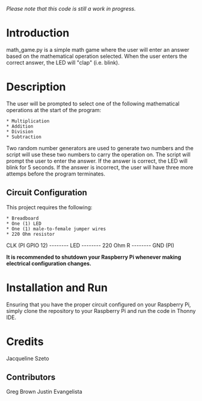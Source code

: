 *Please note that this code is still a work in progress.*

# Introduction
math_game.py is a simple math game where the user will enter an answer based on the mathematical operation selected. When the user enters the correct answer, the LED will "clap" (i.e. blink).

# Description
The user will be prompted to select one of the following mathematical operations at the start of the program:

    * Multiplication
    * Addition
    * Division
    * Subtraction

Two random number generators are used to generate two numbers and the script will use these two numbers to carry the operation on. The script will prompt the user to enter the answer. If the answer is correct, the LED will blink for 5 seconds. If the answer is incorrect, the user will have three more attemps before the program terminates.

## Circuit Configuration
This project requires the following:

    * Breadboard
    * One (1) LED
    * One (1) male-to-female jumper wires
    * 220 Ohm resistor

CLK (PI GPIO 12) -------- LED -------- 220 Ohm R -------- GND (PI)

**It is recommended to shutdown your Raspberry Pi whenever making electrical configuration changes.**

# Installation and Run
Ensuring that you have the proper circuit configured on your Raspberry Pi, simply clone the repository to your Raspberry Pi and run the code in Thonny IDE.

# Credits
Jacqueline Szeto

## Contributors
Greg Brown
Justin Evangelista

